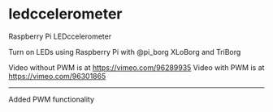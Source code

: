 ledccelerometer
===============

Raspberry Pi LEDccelerometer

Turn on LEDs using Raspberry Pi with @pi_borg XLoBorg and TriBorg

Video without PWM is at https://vimeo.com/96289935
Video with PWM is at https://vimeo.com/96301865

--------------------------------------------------------------------

Added PWM functionality
